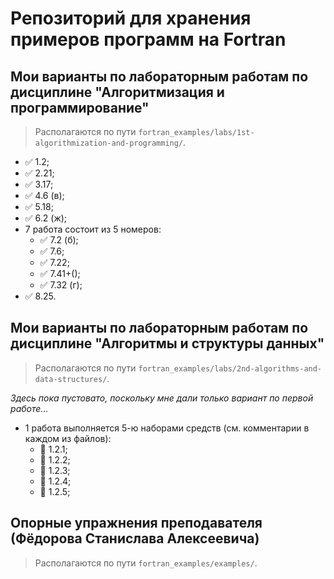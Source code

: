 # Репозиторий для хранения примеров программ на Fortran

## Мои варианты по лабораторным работам по дисциплине "Алгоритмизация и программирование"

> Располагаются по пути `fortran_examples/labs/1st-algorithmization-and-programming/`.

* ✅ 1.2;
* ✅ 2.21;
* ✅ 3.17;
* ✅ 4.6 (в);
* ✅ 5.18;
* ✅ 6.2 (ж);
* 7 работа состоит из 5 номеров:
  * ✅ 7.2 (б);
  * ✅ 7.6;
  * ✅ 7.22;
  * ✅ 7.41+();
  * ✅ 7.32 (г);
* ✅ 8.25.

## Мои варианты по лабораторным работам по дисциплине "Алгоритмы и структуры данных"

> Располагаются по пути `fortran_examples/labs/2nd-algorithms-and-data-structures/`.

_Здесь пока пустовато, поскольку мне дали только вариант по первой работе..._

* 1 работа выполняется 5-ю наборами средств (см. комментарии в каждом из файлов):
  * 📛 1.2.1;
  * 📛 1.2.2;
  * 📛 1.2.3;
  * 📛 1.2.4;
  * 📛 1.2.5;

## Опорные упражнения преподавателя (Фёдорова Станислава Алексеевича)

> Располагаются по пути `fortran_examples/examples/`.

